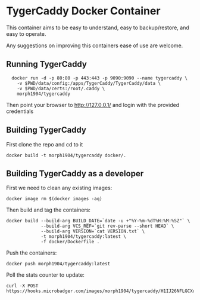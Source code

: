TygerCaddy Docker Container
===========================

This container aims to be easy to understand, easy to backup/restore, and easy to operate.

Any suggestions on improving this containers ease of use are welcome.

Running TygerCaddy
------------------

      docker run -d -p 80:80 -p 443:443 -p 9090:9090 --name tygercaddy \
        -v $PWD/data/config:/apps/TygerCaddy/TygerCaddy/data \
        -v $PWD/data/certs:/root/.caddy \
        morph1904/tygercaddy


Then point your browser to http://127.0.0.1/ and login with the provided credentials

Building TygerCaddy
-------------------

First clone the repo and cd to it

    docker build -t morph1904/tygercaddy docker/.

Building TygerCaddy as a developer
----------------------------------

First we need to clean any existing images:

    docker image rm $(docker images -aq)

Then build and tag the containers:

    docker build --build-arg BUILD_DATE=`date -u +"%Y-%m-%dT%H:%M:%SZ"` \
                 --build-arg VCS_REF=`git rev-parse --short HEAD` \
                 --build-arg VERSION=`cat VERSION.txt` \
                 -t morph1904/tygercaddy:latest \
                 -f docker/Dockerfile .

Push the containers:

    docker push morph1904/tygercaddy:latest

Poll the stats counter to update:

    curl -X POST https://hooks.microbadger.com/images/morph1904/tygercaddy/H1IJ26NFLGCXubTEOCkGpWDam9Q\=
